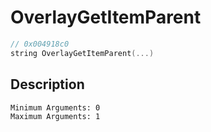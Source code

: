 # OverlayGetItemParent
```c
// 0x004918c0
string OverlayGetItemParent(...)
```
## Description
```
Minimum Arguments: 0
Maximum Arguments: 1
```
